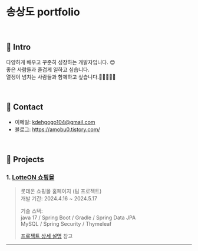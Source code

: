 # 송상도 portfolio
> 

</br>

## 📌 Intro
다양하게 배우고 꾸준히 성장하는 개발자입니다. 😊</br>
좋은 사람들과 즐겁게 일하고 싶습니다. </br>
열정이 넘치는 사람들과 함께하고 싶습니다.👨🏿‍🤝‍👨🏿

</br>

## 📌 Contact
- 이메일: kdehgogo104@gmail.com
- 블로그: https://amobu0.tistory.com/

</br>

## 📌 Projects
### 1. [LotteON 쇼핑몰](https://github.com/green-lotte2/lotteon-team4)
>롯데온 쇼핑몰 홈페이지 (팀 프로젝트)</br>
>개발 기간: 2024.4.16 ~ 2024.5.17
>
>기슬 스택: </br>
>java 17 / Spring Boot / Gradle / Spring Data JPA </br>
>MySQL / Spring Security / Thymeleaf
>
>[프로젝트 상세 설명](https://github.com/green-lotte2/lotteon-team4) 참고
>
---
